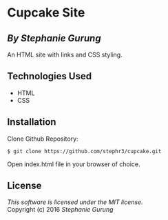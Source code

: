 # Cupcake Site
## *By Stephanie Gurung*

An HTML site with links and CSS styling.

## Technologies Used

* HTML<br>
* CSS

Installation
------------
Clone Github Repository:
```
$ git clone https://github.com/stephr3/cupcake.git
```
Open index.html file in your browser of choice.

License
-------
_This software is licensed under the MIT license._<br>
Copyright (c) 2016 *Stephanie Gurung*
